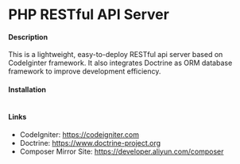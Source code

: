 # PHP RESTful API Server

#### Description
This is a lightweight, easy-to-deploy RESTful api server based on CodeIginter framework. It also integrates Doctrine as ORM database framework to improve development efficiency.

#### Installation
```
```

#### Links
* CodeIgniter: https://codeigniter.com
* Doctrine: https://www.doctrine-project.org
* Composer Mirror Site: https://developer.aliyun.com/composer
